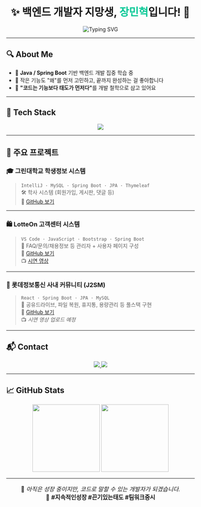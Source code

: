 <h1 align="center">✨ 백엔드 개발자 지망생, <span style="color:#00C896;">장민혁</span>입니다! 👋</h1>
<p align="center">
  <img src="https://readme-typing-svg.herokuapp.com?font=Fira+Code&size=22&pause=1000&color=00C896&center=true&vCenter=true&width=435&lines=끈기+%2B+꾸준함+%3D+나의+성장;끝까지+파고드는+문제+집착러;Java+%7C+Spring+지망생+입니다!" alt="Typing SVG" />
</p>

---

## 🔍 About Me

- 🧠 <strong>Java / Spring Boot</strong> 기반 백엔드 개발 집중 학습 중  
- 🧩 작은 기능도 "왜"를 먼저 고민하고, 끝까지 완성하는 걸 좋아합니다  
- 🚀 <strong>"코드는 기능보다 태도가 먼저다"</strong>를 개발 철학으로 삼고 있어요  

---

## 🧰 Tech Stack

<p align="center">
  <img src="https://skillicons.dev/icons?i=java,spring,hibernate,mysql,javascript,react,nodejs,html,css,git,intellij,vscode,eclipse" />
</p>

---

## 💼 주요 프로젝트

### 🎓 그린대학교 학생정보 시스템  
> <code>IntelliJ · MySQL · Spring Boot · JPA · Thymeleaf</code>  
🛠️ 학사 시스템 (회원가입, 게시판, 댓글 등)  
🔗 [GitHub 보기](https://github.com/minheyok/green)

---

### 🛍️ LotteOn 고객센터 시스템  
> <code>VS Code · JavaScript · Bootstrap · Spring Boot</code>  
📢 FAQ/문의/채용정보 등 관리자 + 사용자 페이지 구성  
🔗 [GitHub 보기](https://github.com/greenlotte6/lotte1-lotteon-project-team4)  
📺 [시연 영상](https://www.youtube.com/watch?v=5xUk7lsGvkE&t=12s)

---

### 🏢 롯데정보통신 사내 커뮤니티 (J2SM)  
> <code>React · Spring Boot · JPA · MySQL</code>  
📂 공유드라이브, 파일 복원, 휴지통, 용량관리 등 풀스택 구현  
🔗 [GitHub 보기](https://github.com/greenlotte6/lotte2-community-app-project-team1)  
📺 <em>시연 영상 업로드 예정</em>

---

## 📬 Contact

<p align="center">
  <a href="mailto:wkdalsgur5556@gmail.com">
    <img src="https://img.shields.io/badge/Gmail-D14836?style=for-the-badge&logo=gmail&logoColor=white"/>
  </a>
  <a href="https://github.com/minheyok">
    <img src="https://img.shields.io/badge/GitHub-000?style=for-the-badge&logo=github&logoColor=white"/>
  </a>
</p>

---

## 📈 GitHub Stats

<p align="center">
  <img src="https://github-readme-stats.vercel.app/api?username=minheyok&show_icons=true&theme=tokyonight&hide_border=true" height="180"/>
  <img src="https://github-readme-stats.vercel.app/api/top-langs/?username=minheyok&layout=compact&theme=tokyonight&hide_border=true" height="180"/>
</p>

---

<p align="center" style="font-size: 1.1em;">  
  🌱 <em>아직은 성장 중이지만, 코드로 말할 수 있는 개발자가 되겠습니다.</em><br/>
  🧩 <strong>#지속적인성장 #끈기있는태도 #팀워크중시</strong>
</p>
